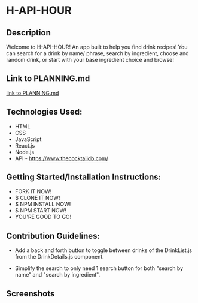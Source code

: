 # H-API-HOUR

## Description
Welcome to H-API-HOUR! An app built to help you find drink recipes! You can search for a drink by name/ phrase, search by ingredient, choose and random drink, or start with your base ingredient choice and browse!

## Link to PLANNING.md
[link to PLANNING.md](PLANNING.md)

## Technologies Used:
- HTML
- CSS
- JavaScript
- React.js
- Node.js
- API - https://www.thecocktaildb.com/

## Getting Started/Installation Instructions:
- FORK IT NOW!
- $ CLONE IT NOW!
- $ NPM INSTALL NOW!
- $ NPM START NOW!
- YOU'RE GOOD TO GO!

## Contribution Guidelines:
- Add a back and forth button to toggle between drinks of the DrinkList.js from the DrinkDetails.js component.

- Simplify the search to only need 1 search button for both "search by name" and "search by ingredient".

## Screenshots
<!-- ![HomePage](https://imgur.com/.jpg)
![Ingredient1Page](https://imgur.com/.jpg)
![DrinkListPage](https://imgur.com/.jpg)
![DrinkDetailsPage](https://imgur.com/.jpg) -->